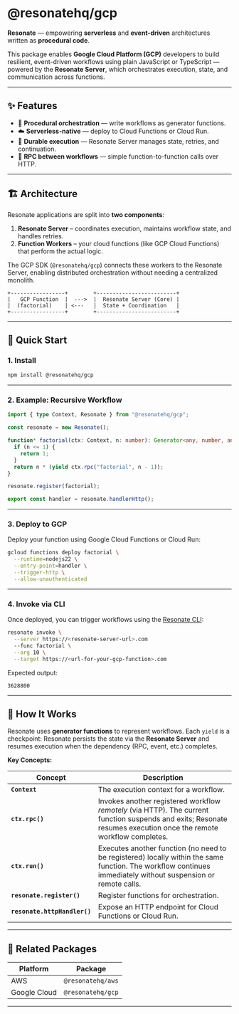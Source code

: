 # @resonatehq/gcp

**Resonate** — empowering **serverless** and **event-driven** architectures written as **procedural code**.

This package enables **Google Cloud Platform (GCP)** developers to build resilient, event-driven workflows using plain JavaScript or TypeScript — powered by the **Resonate Server**, which orchestrates execution, state, and communication across functions.

---

## ✨ Features

- 🧠 **Procedural orchestration** — write workflows as generator functions.
- ☁️ **Serverless-native** — deploy to Cloud Functions or Cloud Run.
- 🔁 **Durable execution** — Resonate Server manages state, retries, and continuation.
- 📡 **RPC between workflows** — simple function-to-function calls over HTTP.

---

## 🏗️ Architecture

Resonate applications are split into **two components**:

1. **Resonate Server** – coordinates execution, maintains workflow state, and handles retries.
2. **Function Workers** – your cloud functions (like GCP Cloud Functions) that perform the actual logic.

The GCP SDK (`@resonatehq/gcp`) connects these workers to the Resonate Server, enabling distributed orchestration without needing a centralized monolith.

```text
+-----------------+        +-------------------------+
|   GCP Function  |  --->  |  Resonate Server (Core) |
|  (factorial)    | <---   |  State + Coordination   |
+-----------------+        +-------------------------+
```

---

## 🚀 Quick Start

### 1. Install

```bash
npm install @resonatehq/gcp
```

---

### 2. Example: Recursive Workflow

```ts
import { type Context, Resonate } from "@resonatehq/gcp";

const resonate = new Resonate();

function* factorial(ctx: Context, n: number): Generator<any, number, any> {
  if (n <= 1) {
    return 1;
  }
  return n * (yield ctx.rpc("factorial", n - 1));
}

resonate.register(factorial);

export const handler = resonate.handlerHttp();
```

---

### 3. Deploy to GCP

Deploy your function using Google Cloud Functions or Cloud Run:

```bash
gcloud functions deploy factorial \
  --runtime=nodejs22 \
  --entry-point=handler \
  --trigger-http \
  --allow-unauthenticated
```

---

### 4. Invoke via CLI

Once deployed, you can trigger workflows using the [Resonate CLI](https://github.com/resonatehq/cli):

```bash
resonate invoke \
  --server https://<resonate-server-url>.com
  --func factorial \
  --arg 10 \
  --target https://<url-for-your-gcp-function>.com
```

Expected output:

```
3628800
```

---

## 🧠 How It Works

Resonate uses **generator functions** to represent workflows.
Each `yield` is a checkpoint: Resonate persists the state via the **Resonate Server** and resumes execution when the dependency (RPC, event, etc.) completes.

**Key Concepts:**

| Concept                      | Description                                                                                                                                                        |
| ---------------------------- | ------------------------------------------------------------------------------------------------------------------------------------------------------------------ |
| **`Context`**                | The execution context for a workflow.                                                |
| **`ctx.rpc()`**              | Invokes another registered workflow _remotely_ (via HTTP). The current function suspends and exits; Resonate resumes execution once the remote workflow completes. |
| **`ctx.run()`**              | Executes another function (no need to be registered) locally within the same function. The workflow continues immediately without suspension or remote calls.                                     |
| **`resonate.register()`**    | Register functions for orchestration.                                                                |
| **`resonate.httpHandler()`** | Expose an HTTP endpoint for Cloud Functions or Cloud Run.                                                  |

---

## 🧩 Related Packages

| Platform     | Package           |
| ------------ | ----------------- |
| AWS          | `@resonatehq/aws` |
| Google Cloud | `@resonatehq/gcp` |

---
